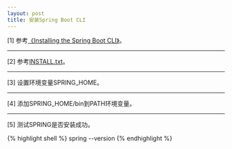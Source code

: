 ```yaml
---
layout: post
title: 安装Spring Boot CLI
---
```


[1] 参考[《Installing the Spring Boot CLI》](http://docs.spring.io/spring-boot/docs/current/reference/html/getting-started-installing-spring-boot.html#getting-started-installing-the-cli)。

---

[2] 参考[INSTALL.txt](https://raw.githubusercontent.com/spring-projects/spring-boot/v1.4.3.RELEASE/spring-boot-cli/src/main/content/INSTALL.txt)。

---

[3] 设置环境变量SPRING_HOME。

---

[4] 添加SPRING_HOME/bin到PATH环境变量。

---

[5] 测试SPRING是否安装成功。

{% highlight shell %}
spring --version
{% endhighlight %}